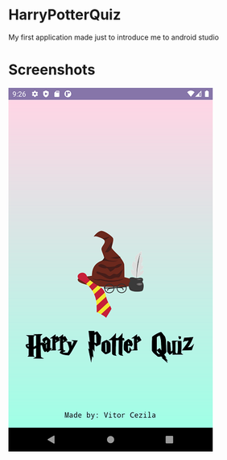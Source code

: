 # HarryPotterQuiz

 My first application made just to introduce me to android studio

# Screenshots

![](screenshots/screen1.png)

